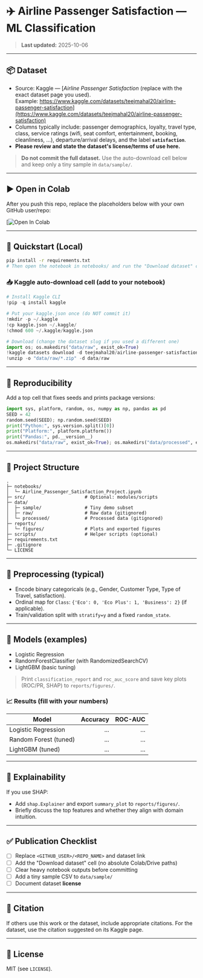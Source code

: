 # ✈️ Airline Passenger Satisfaction — ML Classification



> **Last updated:** 2025-10-06

---

## 📦 Dataset
- Source: Kaggle — [*Airline Passenger Satisfaction* (replace with the exact dataset page you used).  
  Example: https://www.kaggle.com/datasets/teejmahal20/airline-passenger-satisfaction](https://www.kaggle.com/datasets/teejmahal20/airline-passenger-satisfaction)
- Columns typically include: passenger demographics, loyalty, travel type, class, service ratings (wifi, seat comfort, entertainment, booking, cleanliness, ...), departure/arrival delays, and the label **`satisfaction`**.
- **Please review and state the dataset's license/terms of use here.**

> **Do not commit the full dataset.** Use the auto-download cell below and keep only a tiny sample in `data/sample/`.

---

## ▶️ Open in Colab
After you push this repo, replace the placeholders below with your own GitHub user/repo:

[![Open In Colab](https://colab.research.google.com/drive/1X56ZzDbTdNiZpzRFMnyC04ZzNTyVPDHj#scrollTo=M2rVO2JDoZzE)

---

## 🚀 Quickstart (Local)
```bash
pip install -r requirements.txt
# Then open the notebook in notebooks/ and run the "Download dataset" cell
```

### 📥 Kaggle auto-download cell (add to your notebook)
```python
# Install Kaggle CLI
!pip -q install kaggle

# Put your kaggle.json once (do NOT commit it)
!mkdir -p ~/.kaggle
!cp kaggle.json ~/.kaggle/
!chmod 600 ~/.kaggle/kaggle.json

# Download (change the dataset slug if you used a different one)
import os; os.makedirs("data/raw", exist_ok=True)
!kaggle datasets download -d teejmahal20/airline-passenger-satisfaction -p data/raw
!unzip -o "data/raw/*.zip" -d data/raw
```

---

## 🔁 Reproducibility
Add a top cell that fixes seeds and prints package versions:
```python
import sys, platform, random, os, numpy as np, pandas as pd
SEED = 42
random.seed(SEED); np.random.seed(SEED)
print("Python:", sys.version.split()[0])
print("Platform:", platform.platform())
print("Pandas:", pd.__version__)
os.makedirs("data/raw", exist_ok=True); os.makedirs("data/processed", exist_ok=True)
```

---

## 📁 Project Structure
```
.
├─ notebooks/
│  └─ Airline_Passenger_Satisfaction_Project.ipynb
├─ src/                      # Optional: modules/scripts
├─ data/
│  ├─ sample/                # Tiny demo subset
│  ├─ raw/                   # Raw data (gitignored)
│  └─ processed/             # Processed data (gitignored)
├─ reports/
│  └─ figures/               # Plots and exported figures
├─ scripts/                  # Helper scripts (optional)
├─ requirements.txt
├─ .gitignore
└─ LICENSE
```

---

## 🧱 Preprocessing (typical)
- Encode binary categoricals (e.g., Gender, Customer Type, Type of Travel, satisfaction).
- Ordinal map for `Class`: `{'Eco': 0, 'Eco Plus': 1, 'Business': 2}` (if applicable).
- Train/validation split with `stratify=y` and a fixed `random_state`.

---

## 🤖 Models (examples)
- Logistic Regression
- RandomForestClassifier (with RandomizedSearchCV)
- LightGBM (basic tuning)

> Print `classification_report` and `roc_auc_score` and save key plots (ROC/PR, SHAP) to `reports/figures/`.

### 📈 Results (fill with your numbers)
| Model | Accuracy | ROC-AUC |
|---|---:|---:|
| Logistic Regression | ... | ... |
| Random Forest (tuned) | ... | ... |
| LightGBM (tuned) | ... | ... |

---

## 🧠 Explainability
If you use SHAP:
- Add `shap.Explainer` and export `summary_plot` to `reports/figures/`.
- Briefly discuss the top features and whether they align with domain intuition.

---

## ✅ Publication Checklist
- [ ] Replace `<GITHUB_USER>/<REPO_NAME>` and dataset link
- [ ] Add the "Download dataset" cell (no absolute Colab/Drive paths)
- [ ] Clear heavy notebook outputs before committing
- [ ] Add a tiny sample CSV to `data/sample/`
- [ ] Document dataset **license**

---

## 📝 Citation
If others use this work or the dataset, include appropriate citations. For the dataset, use the citation suggested on its Kaggle page.

---

## 📄 License
MIT (see `LICENSE`).
